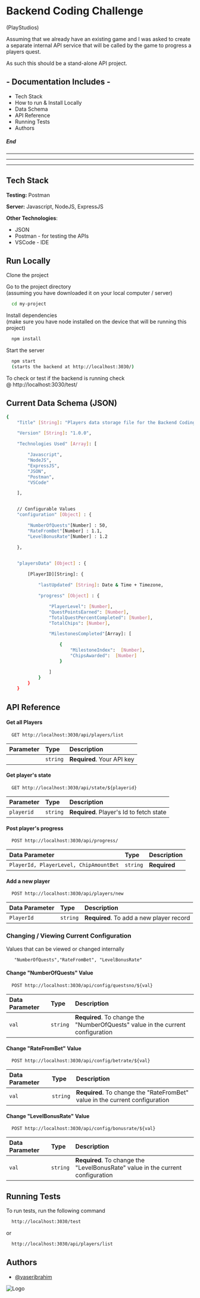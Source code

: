 
# Backend Coding Challenge 
(PlayStudios)

Assuming that we already have an existing game and I was asked to create
a separate internal API service that will be called by the game to progress a players quest. 

As such this should be a stand-alone API project. 




## - Documentation Includes -

- Tech Stack
- How to run & Install Locally
- Data Schema 
- API Reference
- Running Tests
- Authors
##### End

---
---

---


## Tech Stack

**Testing:** Postman

**Server:** Javascript, NodeJS, ExpressJS

**Other Technologies**:
- JSON 
- Postman - for testing the APIs
- VSCode - IDE 




## Run Locally

Clone the project



Go to the project directory
\
(assuming you have downloaded it on your local computer / server)
```bash
  cd my-project
```

Install dependencies
\
(make sure you have node installed on the device that will be running this project)

```bash
  npm install
```

Start the server

```bash
  npm start
  (starts the backend at http://localhost:3030/)
```

To check or test
if the backend is running check 
\
@ http://localhost:3030/test/





## Current Data Schema (JSON)


```bash
{ 
    "Title" [String]: "Players data storage file for the Backend Coding Challenge",

    "Version" [String]: "1.0.0",

    "Technologies Used" [Array]: [

        "Javascript",
        "NodeJS",
        "ExpressJS",
        "JSON",
        "Postman",
        "VSCode"

    ],


    // Configurable Values
    "configuration" [Object] : {

        "NumberOfQuests"[Number] : 50,
        "RateFromBet"[Number] : 1.1,
        "LevelBonusRate"[Number] : 1.2

    },

    
    "playersData" [Object] : {

        [PlayerID][String]: {

            "lastUpdated" [String]: Date & Time + Timezone,

            "progress" [Object] : {

                "PlayerLevel": [Number],
                "QuestPointsEarned": [Number],
                "TotalQuestPercentCompleted": [Number],
                "TotalChips": [Number],

                "MilestonesCompleted"[Array]: [

                    {
                        "MilestoneIndex":  [Number],
                        "ChipsAwarded":  [Number]
                    }

                ]
            }
        }
    }
```

## API Reference

#### Get all Players

```http
  GET http://localhost:3030/api/players/list
```

| Parameter | Type     | Description                |
| :-------- | :------- | :------------------------- |
|  | `string` | **Required**. Your API key |

#### Get player's state

```http
  GET http://localhost:3030/api/state/${playerid}
```

| Parameter | Type     | Description                       |
| :-------- | :------- | :-------------------------------- |
| `playerid`      | `string` | **Required**. Player's Id to fetch state |

#### Post player's progress

```http
  POST http://localhost:3030/api/progress/
```

| Data Parameter | Type     | Description                       |
| :-------- | :------- | :-------------------------------- |
| `PlayerId, PlayerLevel, ChipAmountBet`      | `string` | **Required** |


#### Add a new player

```http
  POST http://localhost:3030/api/players/new
```

| Data Parameter | Type     | Description                       |
| :-------- | :------- | :-------------------------------- |
| `PlayerId`      | `string` | **Required**. To add a new player record |




### Changing / Viewing Current Configuration
Values that can be viewed or changed internally



```http
   "NumberOfQuests","RateFromBet", "LevelBonusRate"
```


#### Change "NumberOfQuests" Value

```http
  POST http://localhost:3030/api/config/questsno/${val}
```

| Data Parameter | Type     | Description                       |
| :-------- | :------- | :-------------------------------- |
| `val`      | `string` | **Required**. To change the "NumberOfQuests" value in the current configuration |



#### Change "RateFromBet" Value

```http
  POST http://localhost:3030/api/config/betrate/${val}
```

| Data Parameter | Type     | Description                       |
| :-------- | :------- | :-------------------------------- |
| `val`      | `string` | **Required**. To change the "RateFromBet" value in the current configuration |



#### Change "LevelBonusRate" Value

```http
  POST http://localhost:3030/api/config/bonusrate/${val}
```

| Data Parameter | Type     | Description                       |
| :-------- | :------- | :-------------------------------- |
| `val`      | `string` | **Required**. To change the "LevelBonusRate" value in the current configuration |




## Running Tests

To run tests, run the following command

```bash
  http://localhost:3030/test
```
or

```bash
  http://localhost:3030/api/players/list
```


## Authors

- [@yaseribrahim](https://www.github.com/yessur3808)


![Logo](https://res.cloudinary.com/crunchbase-production/image/upload/c_lpad,f_auto,q_auto:eco,dpr_1/fjqncrgotcyfwegigdks)

